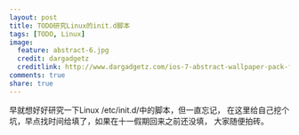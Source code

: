 ```yaml
---
layout: post
title: TODO研究Linux的init.d脚本
tags: [TODO, Linux]
image:
  feature: abstract-6.jpg
  credit: dargadgetz
  creditlink: http://www.dargadgetz.com/ios-7-abstract-wallpaper-pack-for-iphone-5-and-ipod-touch-retina/
comments: true
share: true
---
```


早就想好好研究一下Linux /etc/init.d/中的脚本，但一直忘记，
在这里给自己挖个坑，早点找时间给填了，如果在十一假期回来之前还没填，
大家随便拍砖。
